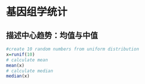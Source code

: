 # 基因组学统计
## 描述中心趋势：均值与中值

```R
#create 10 random numbers from uniform distribution 
x=runif(10)
# calculate mean
mean(x)
# calculate median
median(x)
```



